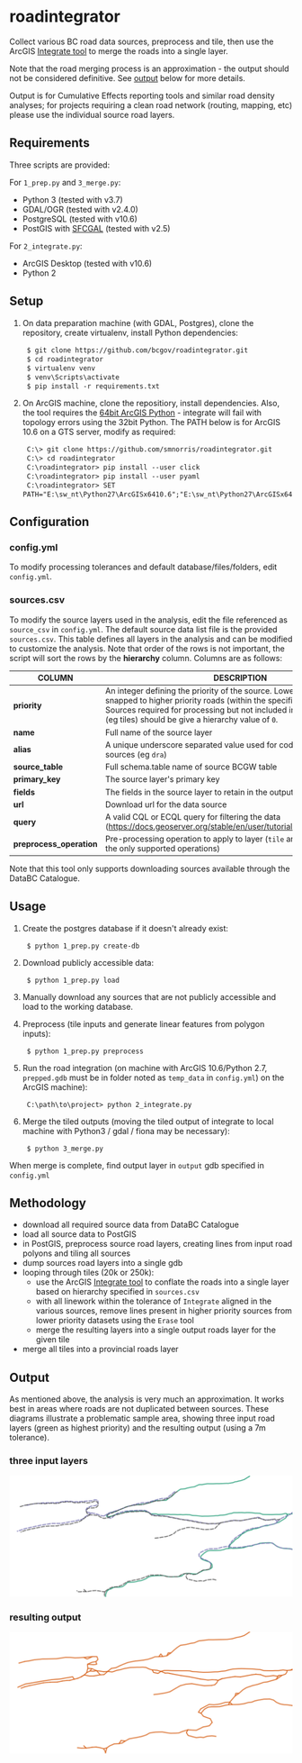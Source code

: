 # roadintegrator

Collect various BC road data sources, preprocess and tile, then use the ArcGIS
[Integrate tool](http://resources.arcgis.com/en/help/main/10.2/index.html#//00170000002s000000)
to merge the roads into a single layer.

Note that the road merging process is an approximation - the output should not
be considered definitive. See [output](#output) below for more details.

Output is for Cumulative Effects reporting tools and similar road density analyses;
for projects requiring a clean road network (routing, mapping, etc) please use
the individual source road layers.

## Requirements

Three scripts are provided:

For `1_prep.py` and `3_merge.py`:

- Python 3 (tested with v3.7)
- GDAL/OGR (tested with v2.4.0)
- PostgreSQL (tested with v10.6)
- PostGIS with [SFCGAL](http://postgis.net/2015/10/25/postgis_sfcgal_extension/) (tested with v2.5)

For `2_integrate.py`:

- ArcGIS Desktop (tested with v10.6)
- Python 2


## Setup

1. On data preparation machine (with GDAL, Postgres), clone the repository,
create virtualenv, install Python dependencies:

        $ git clone https://github.com/bcgov/roadintegrator.git
        $ cd roadintegrator
        $ virtualenv venv
        $ venv\Scripts\activate
        $ pip install -r requirements.txt

2. On ArcGIS machine, clone the repositiory, install dependencies. Also, the tool requires the [64bit ArcGIS Python](http://desktop.arcgis.com/en/arcmap/latest/analyze/executing-tools/64bit-background.htm) - integrate will fail with topology errors using the 32bit Python. The PATH below is for ArcGIS 10.6 on a GTS server, modify as required:

        C:\> git clone https://github.com/smnorris/roadintegrator.git
        C:\> cd roadintegrator
        C:\roadintegrator> pip install --user click
        C:\roadintegrator> pip install --user pyaml
        C:\roadintegrator> SET PATH="E:\sw_nt\Python27\ArcGISx6410.6";"E:\sw_nt\Python27\ArcGISx6410.6\Scripts";%PATH%


## Configuration

### config.yml
To modify processing tolerances and default database/files/folders, edit `config.yml`.

### sources.csv
To modify the source layers used in the analysis, edit the file referenced as `source_csv` in `config.yml`. The default source data list file is the provided `sources.csv`. This table defines all layers in the analysis and can be modified to customize the analysis. Note that order of the rows is not important, the script will sort the rows by the **hierarchy** column. Columns are as follows:

| COLUMN                 | DESCRIPTION                                                                                                                                                                            |
|------------------------|----------------------------------------------------------------------------------------------------------------------------------------------------------------------------------------|
| **priority**               | An integer defining the priority of the source. Lower priority roads will be snapped to higher priority roads (within the specified tolerance). Sources required for processing but not included in the roads hierarchy (eg tiles) should be give a hierarchy value of `0`.
| **name**                   | Full name of the source layer
| **alias**                  | A unique underscore separated value used for coding the various road sources (eg `dra`)
| **source_table**           | Full schema.table name of source BCGW table
| **primary_key**            | The source layer's primary key
| **fields**                 | The fields in the source layer to retain in the output
| **url**                    | Download url for the data source
| **query**                  | A valid CQL or ECQL query for filtering the data (https://docs.geoserver.org/stable/en/user/tutorials/cql/cql_tutorial.html)
| **preprocess_operation**   | Pre-processing operation to apply to layer (`tile` and `roadpoly2line` are the only supported operations)

Note that this tool only supports downloading sources available through the DataBC Catalogue.

## Usage

1. Create the postgres database if it doesn't already exist:

        $ python 1_prep.py create-db

2. Download publicly accessible data:

        $ python 1_prep.py load

3. Manually download any sources that are not publicly accessible and load to the working database.

4. Preprocess (tile inputs and generate linear features from polygon inputs):

        $ python 1_prep.py preprocess

5. Run the road integration (on machine with ArcGIS 10.6/Python 2.7, `prepped.gdb` must be in folder noted as `temp_data` in `config.yml`) on the ArcGIS machine):

        C:\path\to\project> python 2_integrate.py

6. Merge the tiled outputs (moving the tiled output of integrate to local machine with Python3 / gdal / fiona may be necessary):

        $ python 3_merge.py

When merge is complete, find output layer in `output` gdb specified in `config.yml`


## Methodology

- download all required source data from DataBC Catalogue
- load all source data to PostGIS
- in PostGIS, preprocess source road layers, creating lines from input road polyons and tiling all sources
- dump sources road layers into a single gdb
- looping through tiles (20k or 250k):
    + use the ArcGIS [Integrate tool](http://resources.arcgis.com/en/help/main/10.2/index.html#//00170000002s000000) to conflate the roads into a single layer based on hierarchy specified in `sources.csv`
    + with all linework within the tolerance of `Integrate` aligned in the various sources, remove lines present in higher priority sources from lower priority datasets using the `Erase` tool
    + merge the resulting layers into a single output roads layer for the given tile
- merge all tiles into a provincial roads layer

## Output
As mentioned above, the analysis is very much an approximation. It works best in areas where roads are not duplicated between sources.
These diagrams illustrate a problematic sample area, showing three input road layers (green as highest priority) and the resulting output (using a 7m tolerance).

### three input layers
![inputs](img/roadintegrator_inputs.png)

### resulting output
![inputs](img/roadintegrator_output.png)

